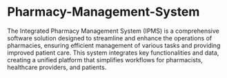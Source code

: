# Pharmacy-Management-System
 The Integrated Pharmacy Management System (IPMS) is a comprehensive software solution designed to streamline and enhance the operations of pharmacies, ensuring efficient management of various tasks and providing improved patient care. This system integrates key functionalities and data, creating a unified platform that simplifies workflows for pharmacists, healthcare providers, and patients.

